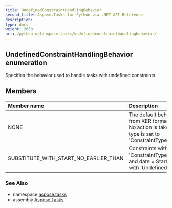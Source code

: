 ```yaml
---
title: UndefinedConstraintHandlingBehavior
second_title: Aspose.Tasks for Python via .NET API Reference
description: 
type: docs
weight: 2650
url: /python-net/aspose.tasks/undefinedconstrainthandlingbehavior/
---
```


## UndefinedConstraintHandlingBehavior enumeration

Specifies the behavior used to handle tasks with undefined constraints.

## Members
| Member name | Description |
| :- | :- |
|NONE|The default behavior for loading from XER format.<br/>            No action is taken. A task constraint type is set to 'ConstraintType.Undefined'.|
|SUBSTITUTE_WITH_START_NO_EARLIER_THAN|Constraints with type 'ConstraintType.StartNoEarlierThan' and date = Start are added for tasks with 'Undefined' constraint.|

### See Also

* namespace [aspose.tasks](/tasks/python-net/aspose.tasks/)
* assembly [Aspose.Tasks](/tasks/python-net/)


